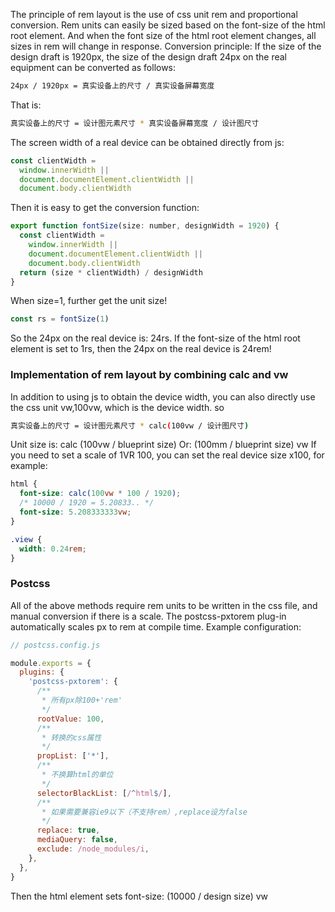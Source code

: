 The principle of rem layout is the use of css unit rem and proportional conversion.
Rem units can easily be sized based on the font-size of the html root element. And when the font size of the html root element changes, all sizes in rem will change in response.
Conversion principle:
If the size of the design draft is 1920px, the size of the design draft 24px on the real equipment can be converted as follows:
```bash
24px / 1920px = 真实设备上的尺寸 / 真实设备屏幕宽度
```
That is:
```bash
真实设备上的尺寸 = 设计图元素尺寸 * 真实设备屏幕宽度 / 设计图尺寸
```
The screen width of a real device can be obtained directly from js:
```js
const clientWidth =
  window.innerWidth ||
  document.documentElement.clientWidth ||
  document.body.clientWidth
```
Then it is easy to get the conversion function:
```js
export function fontSize(size: number, designWidth = 1920) {
  const clientWidth =
    window.innerWidth ||
    document.documentElement.clientWidth ||
    document.body.clientWidth
  return (size * clientWidth) / designWidth
}
```
When size=1, further get the unit size!
```js
const rs = fontSize(1)
```
So the 24px on the real device is: 24rs.
If the font-size of the html root element is set to 1rs, then the 24px on the real device is 24rem!
### Implementation of rem layout by combining calc and vw
In addition to using js to obtain the device width, you can also directly use the css unit vw,100vw, which is the device width.
so
```bash
真实设备上的尺寸 = 设计图元素尺寸 * calc(100vw / 设计图尺寸)
```
Unit size is: calc (100vw / blueprint size)
Or: (100mm / blueprint size) vw
If you need to set a scale of 1VR 100, you can set the real device size x100, for example:
```css
html {
  font-size: calc(100vw * 100 / 1920);
  /* 10000 / 1920 = 5.20833.. */
  font-size: 5.208333333vw;
}

.view {
  width: 0.24rem;
}
```
### Postcss
All of the above methods require rem units to be written in the css file, and manual conversion if there is a scale. The postcss-pxtorem plug-in automatically scales px to rem at compile time.
Example configuration:
```js
// postcss.config.js

module.exports = {
  plugins: {
    'postcss-pxtorem': {
      /**
       * 所有px除100+'rem'
       */
      rootValue: 100,
      /**
       * 转换的css属性
       */
      propList: ['*'],
      /**
       * 不换算html的单位
       */
      selectorBlackList: [/^html$/],
      /**
       * 如果需要兼容ie9以下（不支持rem）,replace设为false
       */
      replace: true,
      mediaQuery: false,
      exclude: /node_modules/i,
    },
  },
}
```
Then the html element sets font-size: (10000 / design size) vw